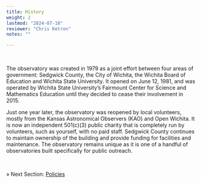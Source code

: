 ```yaml
---
title: History
weight: 2
lastmod: "2024-07-18"
reviewer: "Chris Ketron"
notes: ""

---
```


<br/>

The observatory was created in 1979 as a joint effort between four areas of government: Sedgwick County, the City of Wichita, the Wichita Board of Education and Wichita State University. It opened on June 12, 1981, and was operated by Wichita State University’s Fairmount Center for Science and Mathematics Education until they decided to cease their involvement in 2015. 

Just one year later, the observatory was reopened by local volunteers, mostly from the Kansas Astronomical Observers (KAO) and Open Wichita. It is now an independent 501(c)(3) public charity that is completely run by volunteers, such as yourself, with no paid staff. Sedgwick County continues to maintain ownership of the building and provide funding for facilities and maintenance. The observatory remains unique as it is one of a handful of observatories built specifically for public outreach.

<br/>

&raquo; Next Section: [Policies](/handbook/policies/)